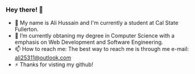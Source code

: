 ### Hey there! 👋
- 🔭 My name is Ali Hussain and I'm currently a student at Cal State Fullerton.
- 🌱 I’m currently obtaning my degree in Computer Science with a emphasis on Web Development and Software Engineering.
- 📫 How to reach me: The best way to reach me is through me e-mail: ali25311@outlook.com
- ⚡ Thanks for visting my github!
<!--
**ali25311/ali25311** is a ✨ _special_ ✨ repository because its `README.md` (this file) appears on your GitHub profile.

Here are some ideas to get you started:

- 🔭 I’m currently working on ...
- 🌱 I’m currently learning ...
- 👯 I’m looking to collaborate on ...
- 🤔 I’m looking for help with ...
- 💬 Ask me about ...
- 📫 How to reach me: ...
- 😄 Pronouns: ...
- ⚡ Fun fact: ...
-->
